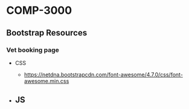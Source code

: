 # COMP-3000
 
## Bootstrap Resources
### Vet booking page
- CSS
    - https://netdna.bootstrapcdn.com/font-awesome/4.7.0/css/font-awesome.min.css

- JS
    - 
